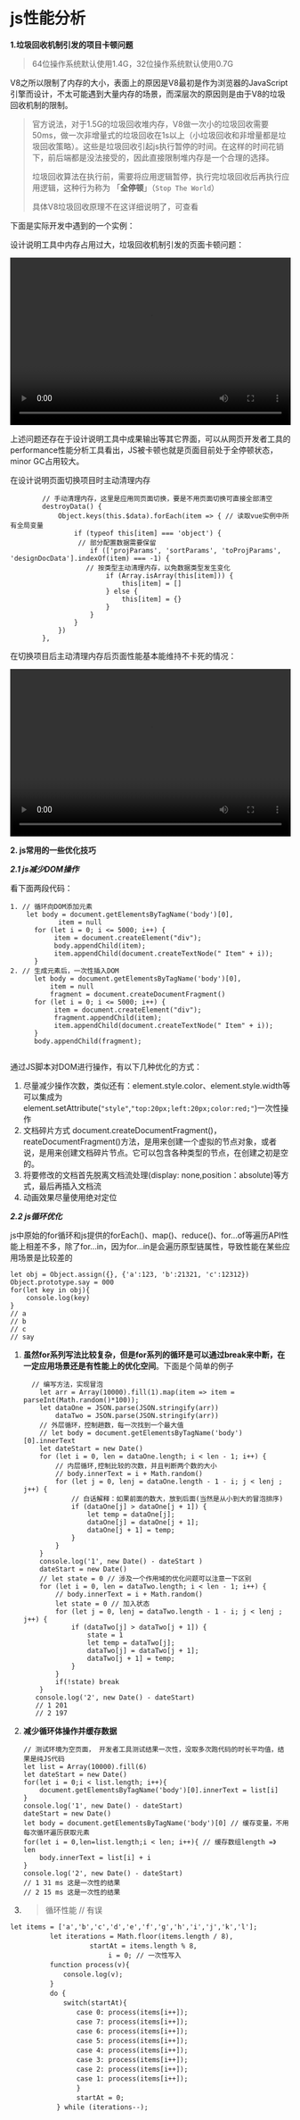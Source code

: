 

# js性能分析

**1.垃圾回收机制引发的项目卡顿问题**

> 64位操作系统默认使用1.4G，32位操作系统默认使用0.7G

  V8之所以限制了内存的大小，表面上的原因是V8最初是作为浏览器的JavaScript引擎而设计，不太可能遇到大量内存的场景，而深层次的原因则是由于V8的垃圾回收机制的限制。

> 官方说法，对于1.5G的垃圾回收堆内存，V8做一次小的垃圾回收需要50ms，做一次非增量式的垃圾回收在1s以上（小垃圾回收和非增量都是垃圾回收策略）。这些是垃圾回收引起js执行暂停的时间。在这样的时间花销下，前后端都是没法接受的，因此直接限制堆内存是一个合理的选择。
>
> 垃圾回收算法在执行前，需要将应用逻辑暂停，执行完垃圾回收后再执行应用逻辑，这种行为称为 「**全停顿**」（`Stop The World`）
>
> 具体V8垃圾回收原理不在这详细说明了，可查看

下面是实际开发中遇到的一个实例：

设计说明工具中内存占用过大，垃圾回收机制引发的页面卡顿问题：

<video src="../../static/beforeClear.mp4" controls="controls" width="100%" height="300">您的浏览器不支持播放该视频！</video>

上述问题还存在于设计说明工具中成果输出等其它界面，可以从网页开发者工具的performance性能分析工具看出，JS被卡顿也就是页面目前处于全停顿状态，minor GC占用较大。

在设计说明页面切换项目时主动清理内存

```
        // 手动清理内存，这里是应用同页面切换，要是不用页面切换可直接全部清空
        destroyData() {
            Object.keys(this.$data).forEach(item => { // 读取vue实例中所有全局变量
                if (typeof this[item] === 'object') { 
                 // 部分配置数据需要保留
                    if (['projParams', 'sortParams', 'toProjParams', 'designDocData'].indexOf(item) === -1) { 
                   // 按类型主动清理内存，以免数据类型发生变化
                        if (Array.isArray(this[item])) { 
                            this[item] = []
                        } else {
                            this[item] = {}
                        }
                    }
                }
            })
        },
```

在切换项目后主动清理内存后页面性能基本能维持不卡死的情况：

<video src="../../static/afterClear.mp4" controls="controls" width="100%" height="300">您的浏览器不支持播放该视频！</video>

**2. js常用的一些优化技巧**

***2.1 js减少DOM操作***

看下面两段代码：

```
1. // 循环向DOM添加元素
    let body = document.getElementsByTagName('body')[0],
            item = null
      for (let i = 0; i <= 5000; i++) {
           item = document.createElement("div");
           body.appendChild(item);
           item.appendChild(document.createTextNode(" Item" + i));
      }
2. // 生成元素后，一次性插入DOM
      let body = document.getElementsByTagName('body')[0],
          item = null
          fragment = document.createDocumentFragment()
      for (let i = 0; i <= 5000; i++) {
           item = document.createElement("div");
           fragment.appendChild(item);
           item.appendChild(document.createTextNode(" Item" + i));
      }
      body.appendChild(fragment);
  
```

通过JS脚本对DOM进行操作，有以下几种优化的方式：

1. 尽量减少操作次数，类似还有：element.style.color、element.style.width等可以集成为element.setAttribute(``"style"``,``"top:20px;left:20px;color:red;"``)一次性操作
2. 文档碎片方式 document.createDocumentFragment()，reateDocumentFragment()方法，是用来创建一个虚拟的节点对象，或者说，是用来创建文档碎片节点。它可以包含各种类型的节点，在创建之初是空的。
3. 将要修改的文档首先脱离文档流处理(display: none,position：absolute)等方式，最后再插入文档流
4. 动画效果尽量使用绝对定位

***2.2 js循环优化***

js中原始的for循环和js提供的forEach()、map()、reduce()、for...of等遍历API性能上相差不多，除了for...in，因为for...in是会遍历原型链属性，导致性能在某些应用场景是比较差的

```
let obj = Object.assign({}, {'a':123, 'b':21321, 'c':12312})
Object.prototype.say = 000
for(let key in obj){
    console.log(key)
}
// a
// b
// c
// say
```

1. **虽然for系列写法比较复杂，但是for系列的循环是可以通过break来中断，在一定应用场景还是有性能上的优化空间**。下面是个简单的例子

   ```
     // 编写方法，实现冒泡
       let arr = Array(10000).fill(1).map(item => item = parseInt(Math.random()*100));
       let dataOne = JSON.parse(JSON.stringify(arr))
           dataTwo = JSON.parse(JSON.stringify(arr))
       // 外层循环，控制趟数，每一次找到一个最大值
       // let body = document.getElementsByTagName('body')[0].innerText
       let dateStart = new Date()
       for (let i = 0, len = dataOne.length; i < len - 1; i++) {
           // 内层循环,控制比较的次数，并且判断两个数的大小
           // body.innerText = i + Math.random()
           for (let j = 0, lenj = dataOne.length - 1 - i; j < lenj ; j++) {
               // 白话解释：如果前面的数大，放到后面(当然是从小到大的冒泡排序)
               if (dataOne[j] > dataOne[j + 1]) {
                   let temp = dataOne[j];
                   dataOne[j] = dataOne[j + 1];
                   dataOne[j + 1] = temp;
               }
           }
       }
       console.log('1', new Date() - dateStart )
       dateStart = new Date()
       // let state = 0 // 涉及一个作用域的优化问题可以注意一下区别
       for (let i = 0, len = dataTwo.length; i < len - 1; i++) {
           // body.innerText = i + Math.random()
           let state = 0 // 加入状态
           for (let j = 0, lenj = dataTwo.length - 1 - i; j < lenj ; j++) {
               if (dataTwo[j] > dataTwo[j + 1]) {
                   state = 1
                   let temp = dataTwo[j];
                   dataTwo[j] = dataTwo[j + 1];
                   dataTwo[j + 1] = temp;
               }
           }
           if(!state) break
       }
      console.log('2', new Date() - dateStart)
      // 1 201
      // 2 197
   ```

   

2. **减少循环体操作并缓存数据**

   ```
   // 测试环境为空页面， 开发者工具测试结果一次性，没取多次跑代码的时长平均值，结果是纯JS代码
   let list = Array(10000).fill(6)
   let dateStart = new Date()
   for(let i = 0;i < list.length; i++){
       document.getElementsByTagName('body')[0].innerText = list[i]
   }
   console.log('1', new Date() - dateStart) 
   dateStart = new Date()
   let body = document.getElementsByTagName('body')[0] // 缓存变量，不用每次循环遍历获取元素
   for(let i = 0,len=list.length;i < len; i++){ // 缓存数组length =》 len
       body.innerText = list[i] + i
   }
   console.log('2', new Date() - dateStart)
   // 1 31 ms 这是一次性的结果
   // 2 15 ms 这是一次性的结果
   ```

3. > 循环性能 // 有误

```
let items = ['a','b','c','d','e','f','g','h','i','j','k','l'];
　　　　　　let iterations = Math.floor(items.length / 8),
　　　　　　　　　　　　startAt = items.length % 8,
　　　　　　　　　　　　　   i = 0; // 一次性写入
　　　　　　function process(v){
　　　　　　　　console.log(v);
　　　　　　}
　　　　　　do {
　　　　　　　　switch(startAt){
　　　　　　　　　　case 0: process(items[i++]);
　　　　　　　　　　case 7: process(items[i++]);
　　　　　　　　　　case 6: process(items[i++]);
　　　　　　　　　　case 5: process(items[i++]);
　　　　　　　　　　case 4: process(items[i++]);
　　　　　　　　　　case 3: process(items[i++]);
　　　　　　　　　　case 2: process(items[i++]);
　　　　　　　　　　case 1: process(items[i++]);
　　　　　　　　　　}
　　　　　　　　　　startAt = 0;
　　　　　　　} while (iterations--);
```

























